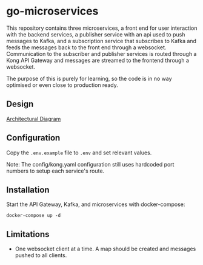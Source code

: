 # go-microservices

This repository contains three microservices, a front end for user interaction with the backend services, a publisher service with an api used to push messages to Kafka, and a subscription service that subscribes to Kafka and feeds the messages back to the front end through a websocket. Communication to the subscriber and publisher services is routed through a Kong API Gateway and messages are streamed to the frontend through a websocket.

The purpose of this is purely for learning, so the code is in no way optimised or even close to production ready. 

## Design

[Architectural Diagram](./.diagram.jpeg)

## Configuration

Copy the `.env.example` file to `.env` and set relevant values.

Note: The config/kong.yaml configuration still uses hardcoded port numbers to setup each service's route. 

## Installation

Start the API Gateway, Kafka, and microservices with docker-compose:

```
docker-compose up -d
```

## Limitations

- One websocket client at a time. A map should be created and messages pushed to all clients.